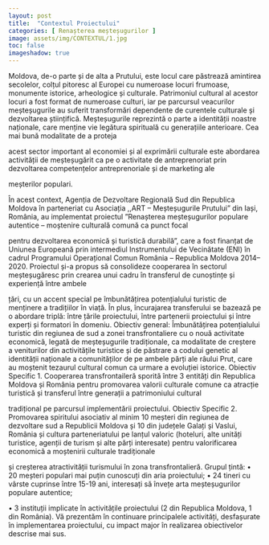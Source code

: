 ```yaml
---
layout: post
title:  "Contextul Proiectului"
categories: [ Renașterea meșteșugurilor ]
image: assets/img/CONTEXTUL/1.jpg
toc: false
imageshadow: true
---
```

Moldova,  de-o  parte  și  de  alta  a  Prutului,  este  locul  care  păstrează 
amintirea  secolelor,  colțul  pitoresc  al  Europei  cu  numeroase  locuri 
frumoase,  monumente  istorice,  arheologice  și  culturale.  Patrimoniul 
cultural  al  acestor  locuri  a  fost  format  de  numeroase  culturi,  iar  pe 
parcursul veacurilor meșteșugurile au suferit transformări dependente 
de curentele culturale și dezvoltarea științifică. Meșteșugurile reprezintă 
o  parte  a  identității  noastre  naționale,  care  menține  vie  legătura 
spirituală cu generațiile anterioare. Cea mai bună modalitate de a proteja 

acest  sector  important  al  economiei  și  al  exprimării  culturale  este 
abordarea activității de meșteșugărit ca pe o activitate de antreprenoriat 
prin  dezvoltarea  competențelor  antreprenoriale  și  de  marketing  ale 

meșterilor populari.

În acest context, Agenția de Dezvoltare Regională Sud din Republica 
Moldova în parteneriat cu Asociația ,,ART – Meșteșugurile Prutului” din 
Iași, România, au implementat proiectul  ”Renașterea meșteșugurilor 
populare  autentice  –  moștenire  culturală  comună  ca  punct  focal 

pentru  dezvoltarea  economică  și  turistică  durabilă”,  care  a  fost 
finanțat  de  Uniunea  Europeană  prin  intermediul  Instrumentului  de 
Vecinătate (ENI) în cadrul Programului Operațional Comun România – 
Republica  Moldova  2014–2020.  Proiectul  și-a  propus  să  consolideze 
cooperarea în sectorul meșteșugăresc prin crearea unui cadru în transferul de cunoștințe și experiență între ambele 

țări,  cu  un  accent  special  pe  îmbunătățirea  potențialului  turistic  de  menținere  a  tradițiilor  în  viață.  În  plus, 
încurajarea transferului se bazează pe o abordare triplă: între țările proiectului, între partenerii proiectului și între 
experți și formatori în domeniu.
Obiectiv  general: Îmbunătățirea potențialului turistic din regiunea de sud a zonei transfrontaliere cu o nouă 
activitate economică, legată de meșteșugurile tradiționale, ca modalitate de creștere a veniturilor din activitățile 
turistice și de păstrare a codului genetic al identității naționale a comunităților de pe ambele părți ale râului Prut, 
care au moștenit tezaurul cultural comun ca urmare a evoluției istorice.
Obiectiv Specific 1. Cooperarea transfrontaileră sporită între 3 entități din Republica Moldova și România pentru 
promovarea  valorii  culturale  comune  ca  atracție  turistică  și  transferul  între  generații  a  patrimoniului  cultural 

tradițional pe parcursul implementării proiectului.
Obiectiv Specific 2. Promovarea spiritului asociativ al minim 10 meșteri din regiunea de dezvoltare sud a Republicii 
Moldova și 10 din județele Galați și Vaslui, România și cultura parteneriatului pe lanțul valoric (hoteluri, alte unități 
turistice, agenții de turism și alte părți interesate) pentru valorificarea economică a moștenirii culturale tradiționale 

și creșterea atractivității turismului în zona transfrontalieră.
Grupul țintă:
• 20 meșteri populari mai puțin cunoscuți din aria 
proiectului;
• 24 tineri cu vârste cuprinse între 15-19 ani, interesați 
să învețe arta meșteșugurilor populare autentice; 

• 3 instituții implicate în activitățile proiectului (2 din 
Republica Moldova, 1 din România).
Vă prezentăm în continuare principalele activități, 
desfașurate  în  implementarea  proiectului,  cu 
impact major în realizarea obiectivelor descrise mai 
sus.